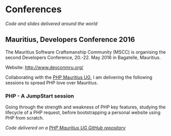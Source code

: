 # Conferences

_Code and slides delivered around the world_

## Mauritius, Developers Conference 2016

The Mauritius Software Craftsmanship Community (MSCC) is organising the second Developers Conference, 20.-22. May 2016 in Bagatelle, Mauritius.

Website: http://www.devconmru.org/

Collaborating with the [PHP Mauritius UG](http://phpmauritius.com/), I am delivering the following sessions to spread PHP love over Mauritius.

### PHP - A JumpStart session

Going through the strength and weakness of PHP key features, studying the lifecycle of a PHP request, before bootstrapping a personal website using PHP from scratch.

_Code delivered on a [PHP Mauritius UG GitHub repository](https://github.com/phpmauritiusug/2016-DevConMru/tree/master/PHP-01-1-JumpStart)_
